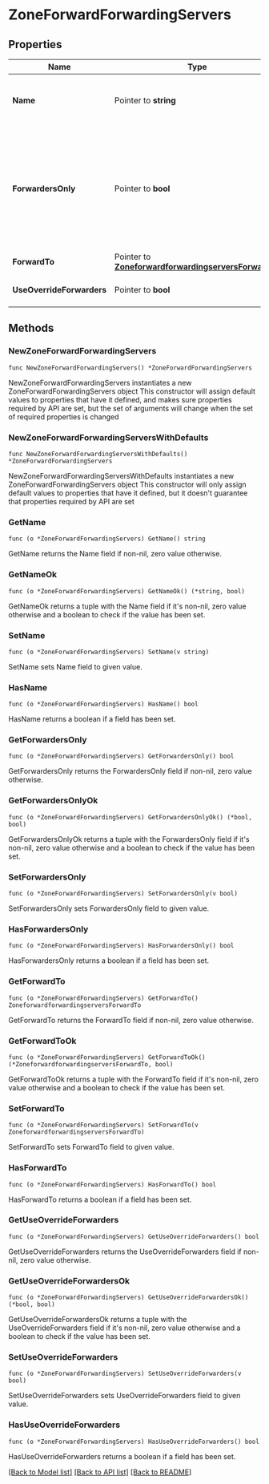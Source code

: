 # ZoneForwardForwardingServers

## Properties

Name | Type | Description | Notes
------------ | ------------- | ------------- | -------------
**Name** | Pointer to **string** | The name of this Grid member in FQDN format. | [optional] 
**ForwardersOnly** | Pointer to **bool** | Determines if the appliance sends queries to forwarders only, and not to other internal or Internet root servers. | [optional] 
**ForwardTo** | Pointer to [**ZoneforwardforwardingserversForwardTo**](ZoneforwardforwardingserversForwardTo.md) |  | [optional] 
**UseOverrideForwarders** | Pointer to **bool** | Use flag for: forward_to | [optional] 

## Methods

### NewZoneForwardForwardingServers

`func NewZoneForwardForwardingServers() *ZoneForwardForwardingServers`

NewZoneForwardForwardingServers instantiates a new ZoneForwardForwardingServers object
This constructor will assign default values to properties that have it defined,
and makes sure properties required by API are set, but the set of arguments
will change when the set of required properties is changed

### NewZoneForwardForwardingServersWithDefaults

`func NewZoneForwardForwardingServersWithDefaults() *ZoneForwardForwardingServers`

NewZoneForwardForwardingServersWithDefaults instantiates a new ZoneForwardForwardingServers object
This constructor will only assign default values to properties that have it defined,
but it doesn't guarantee that properties required by API are set

### GetName

`func (o *ZoneForwardForwardingServers) GetName() string`

GetName returns the Name field if non-nil, zero value otherwise.

### GetNameOk

`func (o *ZoneForwardForwardingServers) GetNameOk() (*string, bool)`

GetNameOk returns a tuple with the Name field if it's non-nil, zero value otherwise
and a boolean to check if the value has been set.

### SetName

`func (o *ZoneForwardForwardingServers) SetName(v string)`

SetName sets Name field to given value.

### HasName

`func (o *ZoneForwardForwardingServers) HasName() bool`

HasName returns a boolean if a field has been set.

### GetForwardersOnly

`func (o *ZoneForwardForwardingServers) GetForwardersOnly() bool`

GetForwardersOnly returns the ForwardersOnly field if non-nil, zero value otherwise.

### GetForwardersOnlyOk

`func (o *ZoneForwardForwardingServers) GetForwardersOnlyOk() (*bool, bool)`

GetForwardersOnlyOk returns a tuple with the ForwardersOnly field if it's non-nil, zero value otherwise
and a boolean to check if the value has been set.

### SetForwardersOnly

`func (o *ZoneForwardForwardingServers) SetForwardersOnly(v bool)`

SetForwardersOnly sets ForwardersOnly field to given value.

### HasForwardersOnly

`func (o *ZoneForwardForwardingServers) HasForwardersOnly() bool`

HasForwardersOnly returns a boolean if a field has been set.

### GetForwardTo

`func (o *ZoneForwardForwardingServers) GetForwardTo() ZoneforwardforwardingserversForwardTo`

GetForwardTo returns the ForwardTo field if non-nil, zero value otherwise.

### GetForwardToOk

`func (o *ZoneForwardForwardingServers) GetForwardToOk() (*ZoneforwardforwardingserversForwardTo, bool)`

GetForwardToOk returns a tuple with the ForwardTo field if it's non-nil, zero value otherwise
and a boolean to check if the value has been set.

### SetForwardTo

`func (o *ZoneForwardForwardingServers) SetForwardTo(v ZoneforwardforwardingserversForwardTo)`

SetForwardTo sets ForwardTo field to given value.

### HasForwardTo

`func (o *ZoneForwardForwardingServers) HasForwardTo() bool`

HasForwardTo returns a boolean if a field has been set.

### GetUseOverrideForwarders

`func (o *ZoneForwardForwardingServers) GetUseOverrideForwarders() bool`

GetUseOverrideForwarders returns the UseOverrideForwarders field if non-nil, zero value otherwise.

### GetUseOverrideForwardersOk

`func (o *ZoneForwardForwardingServers) GetUseOverrideForwardersOk() (*bool, bool)`

GetUseOverrideForwardersOk returns a tuple with the UseOverrideForwarders field if it's non-nil, zero value otherwise
and a boolean to check if the value has been set.

### SetUseOverrideForwarders

`func (o *ZoneForwardForwardingServers) SetUseOverrideForwarders(v bool)`

SetUseOverrideForwarders sets UseOverrideForwarders field to given value.

### HasUseOverrideForwarders

`func (o *ZoneForwardForwardingServers) HasUseOverrideForwarders() bool`

HasUseOverrideForwarders returns a boolean if a field has been set.


[[Back to Model list]](../README.md#documentation-for-models) [[Back to API list]](../README.md#documentation-for-api-endpoints) [[Back to README]](../README.md)


